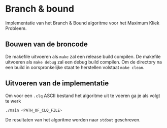 # Branch & bound
Implementatie van het Branch & Bound algoritme voor het Maximum Kliek Probleem.
## Bouwen van de broncode

De makefile uitvoeren als `make` zal een release build compilen.
De makefile uitvoeren als `make debug` zal een debug build compilen.
Om de directory na een build in oorspronkelijke staat te herstellen volstaat `make clean`.

## Uitvoeren van de implementatie
Om voor een `.clq` ASCII bestand het algoritme uit te voeren ga je als volgt te werk

```bash
./main <PATH_OF_CLQ_FILE>
```

De resultaten van het algoritme worden naar `stdout` geschreven.